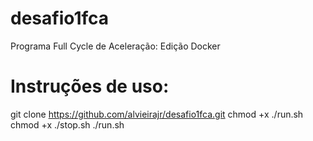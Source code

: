 # desafio1fca
Programa Full Cycle de Aceleração: Edição Docker
# Instruções de uso:
git clone https://github.com/alvieirajr/desafio1fca.git
chmod +x ./run.sh 
chmod +x ./stop.sh
./run.sh
